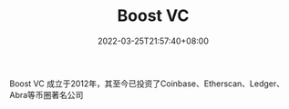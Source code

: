 ﻿---
weight: 
title: "Boost VC"
description: "Boost VC 成立于2012年，其至今已投资了Coinbase、Etherscan、Ledger、Abra等币圈著名公司"
date: 2022-03-25T21:57:40+08:00
lastmod: 2022-03-25T16:45:40+08:00
draft: false
authors: ["Metabd"]
featuredImage: "boost-vc.png"
link: ""
tags: ["投资机构","Boost VC"]
categories: ["navigation"]
navigation: ["投资机构"]
lightgallery: true
toc: true
pinned: false
recommend: false
recommend1: false
---
Boost VC 成立于2012年，其至今已投资了Coinbase、Etherscan、Ledger、Abra等币圈著名公司
